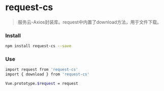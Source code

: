 # request-cs

> 服务云-Axios封装库。request中内置了download方法，用于文件下载。

### Install

``` bash
npm install request-cs --save
```

### Use
``` bash
import request from 'request-cs'
import { download } from 'request-cs'

Vue.prototype.$request = request
```
